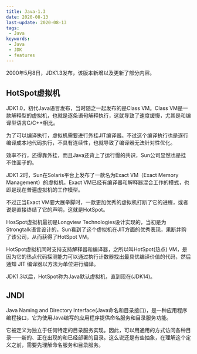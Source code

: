 ```yaml
---
title: Java-1.3
date: 2020-08-13
last-update: 2020-08-13
tags:
 - Java
keywords:
 - Java
 - JDK 
 - features
---
```


2000年5月8日，JDK1.3发布，该版本新增以及更新了部分内容。

## HotSpot虚拟机
JDK1.0，初代Java语言发布，当时随之一起发布的是Class VM。Class VM是一款解释型的虚拟机，也就是逐条语句解释执行，这就导致了速度缓慢，尤其是和编译型语言C/C++相比。

为了可以编译执行，虚拟机需要进行外挂JIT编译器。不过这个编译执行也是逐行编译成本地代码执行，不具有连续性，也就导致了编译器无法针对性优化。

效率不行，还得靠外挂，而且Java还背上了运行慢的共识，Sun公司显然也是挂不住面子的。

JDK1.2时，Sun在Solaris平台上发布了一款名为Exact VM（Exact Memory Management）的虚拟机，Exact VM已经有编译器和解释器混合工作的模式，也即是现在普遍虚拟机的工作模型。

不过正当Exact VM要大展拳脚时，一款更加优秀的虚拟机打断了它的进程，或者说是直接终结了它的声明，这就是HotSpot。

HosSpot虚拟机最初是Longview Technologies设计实现的，当初是为Strongtalk语言设计的，Sun看到了这个虚拟机在JIT方面的优秀表现，果断并购了该公司，从而获得了HotSpot VM。

HotSpot虚拟机同时支持支持解释器和编译器，之所以叫HotSpot(热点) VM，是因为它的热点代码探测能力可以通过执行计数器找出最具优编译价值的代码，然后通知 JIT 编译器以方法为单位进行编译。

JDK1.3以后，HotSpot称为Java默认虚拟机，直到现在(JDK14)。

## JNDI
Java Naming and  Directory Interface(Java命名和目录接口)，是一种应用程序编程接口，它为使用Java编写的应用程序提供命名服务和目录服务功能。

它被定义为独立于任何特定的目录服务实现。因此，可以用通用的方式访问各种目录——新的、正在出现的和已经部署的目录。这么说还是有些抽象，在理解这个定义之前，需要先理解命名服务和目录服务。


